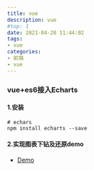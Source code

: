 ```yaml
---
title: vue
description: vue
#top: 1
date: 2021-04-28 11:44:02
tags:
- vue
categories:
- 前端
- vue
---
```


### vue+es6接入Echarts
#### 1.安装
```shell
# echars
npm install echarts --save
```

#### 2.实现图表下钻及还原demo
- [Demo](https://im-fan.gitee.io/file/front/echarts-drillDown.html)

